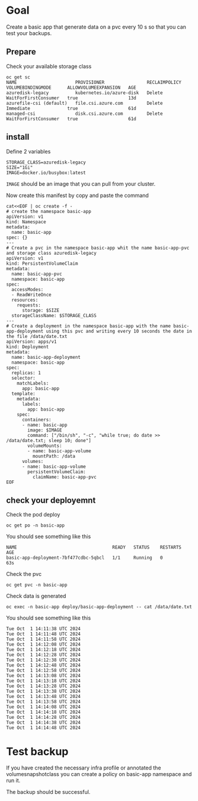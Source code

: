 # Goal 

Create a basic app that generate data on a pvc every 10 s so that you can test your backups.

## Prepare

Check your available storage class
```
oc get sc
NAME                      PROVISIONER                RECLAIMPOLICY   VOLUMEBINDINGMODE      ALLOWVOLUMEEXPANSION   AGE
azuredisk-legacy          kubernetes.io/azure-disk   Delete          WaitForFirstConsumer   true                   13d
azurefile-csi (default)   file.csi.azure.com         Delete          Immediate              true                   61d
managed-csi               disk.csi.azure.com         Delete          WaitForFirstConsumer   true                   61d
```


## install

Define 2 variables 
```
STORAGE_CLASS=azuredisk-legacy
SIZE="1Gi"
IMAGE=docker.io/busybox:latest
```

`IMAGE` should be an image that you can pull from your cluster.

Now create this manifest by copy and paste the command
```
cat<<EOF | oc create -f -
# create the namespace basic-app
apiVersion: v1
kind: Namespace
metadata:
  name: basic-app
spec: {}
--- 
# Create a pvc in the namespace basic-app whit the name basic-app-pvc and storage class azuredisk-legacy 
apiVersion: v1
kind: PersistentVolumeClaim
metadata:
  name: basic-app-pvc
  namespace: basic-app
spec:
  accessModes:
  - ReadWriteOnce
  resources:
    requests:
      storage: $SIZE
  storageClassName: $STORAGE_CLASS
---
# Create a deployment in the namespace basic-app with the name basic-app-deployment using this pvc and writing every 10 seconds the date in the file /data/date.txt
apiVersion: apps/v1
kind: Deployment
metadata:
  name: basic-app-deployment
  namespace: basic-app
spec:
  replicas: 1
  selector:
    matchLabels:
      app: basic-app
  template:
    metadata:
      labels:
        app: basic-app
    spec:
      containers:
      - name: basic-app
        image: $IMAGE
        command: ["/bin/sh", "-c", "while true; do date >> /data/date.txt; sleep 10; done"]
        volumeMounts:
        - name: basic-app-volume
          mountPath: /data
      volumes:
      - name: basic-app-volume
        persistentVolumeClaim:
          claimName: basic-app-pvc
EOF
```

## check your deployemnt 
Check the pod deploy 
```
oc get po -n basic-app
```

You should see something like this 
```
NAME                                    READY   STATUS    RESTARTS   AGE
basic-app-deployment-7bf477cdbc-5qbcl   1/1     Running   0          63s
```

Check the pvc
```
oc get pvc -n basic-app
```

Check data is generated 
```
oc exec -n basic-app deploy/basic-app-deployment -- cat /data/date.txt
```

You should see something like this 
```
Tue Oct  1 14:11:38 UTC 2024
Tue Oct  1 14:11:48 UTC 2024
Tue Oct  1 14:11:58 UTC 2024
Tue Oct  1 14:12:08 UTC 2024
Tue Oct  1 14:12:18 UTC 2024
Tue Oct  1 14:12:28 UTC 2024
Tue Oct  1 14:12:38 UTC 2024
Tue Oct  1 14:12:48 UTC 2024
Tue Oct  1 14:12:58 UTC 2024
Tue Oct  1 14:13:08 UTC 2024
Tue Oct  1 14:13:18 UTC 2024
Tue Oct  1 14:13:28 UTC 2024
Tue Oct  1 14:13:38 UTC 2024
Tue Oct  1 14:13:48 UTC 2024
Tue Oct  1 14:13:58 UTC 2024
Tue Oct  1 14:14:08 UTC 2024
Tue Oct  1 14:14:18 UTC 2024
Tue Oct  1 14:14:28 UTC 2024
Tue Oct  1 14:14:38 UTC 2024
Tue Oct  1 14:14:48 UTC 2024
```

# Test backup 

If you have created the necessary infra profile or annotated the volumesnapshotclass you can create a policy on basic-app namespace and run it.

The backup should be successful.